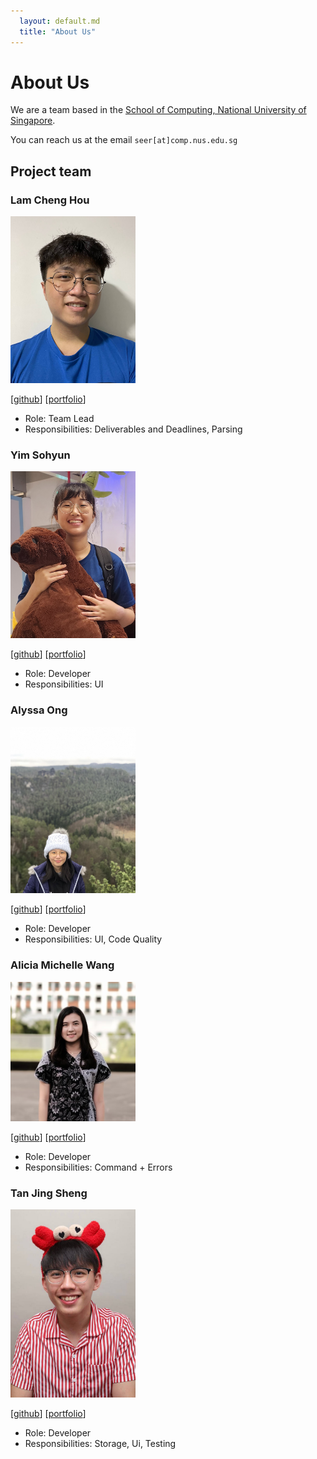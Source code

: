 ```yaml
---
  layout: default.md
  title: "About Us"
---
```


# About Us

We are a team based in the [School of Computing, National University of Singapore](http://www.comp.nus.edu.sg).

You can reach us at the email `seer[at]comp.nus.edu.sg`

## Project team

### Lam Cheng Hou

<img src="images/lamchenghou.png" width="200px">

[[github](https://github.com/lamchenghou)]
[[portfolio](team/lamchenghou.md)]


* Role: Team Lead
* Responsibilities: Deliverables and Deadlines, Parsing

### Yim Sohyun

<img src="images/dlathyun.png" width="200px">

[[github](http://github.com/dlathyun)]
[[portfolio](team/dlathyun.md)]

* Role: Developer
* Responsibilities: UI

### Alyssa Ong 

<img src="images/alyssaongyx.png" width="200px">

[[github](http://github.com/alyssaongyx)] 
[[portfolio](team/alyssaongyx.md)]

* Role: Developer
* Responsibilities: UI, Code Quality

### Alicia Michelle Wang

<img src="images/aliciamichellew.png" width="200px">

[[github](http://github.com/aliciamichellew)]
[[portfolio](team/aliciamichellew.md)]

* Role: Developer
* Responsibilities: Command + Errors

### Tan Jing Sheng

<img src="images/tjingsheng.png" width="200px">

[[github](http://github.com/tjingsheng)]
[[portfolio](team/tjingsheng.md)]

* Role: Developer
* Responsibilities: Storage, Ui, Testing